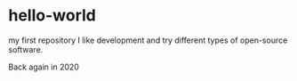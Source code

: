 # hello-world
my first repository
I like development and try different types of open-source software.

Back again in 2020
